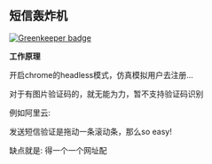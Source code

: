 ## 短信轰炸机

[![Greenkeeper badge](https://badges.greenkeeper.io/axetroy/sms-boom.svg)](https://greenkeeper.io/)

**工作原理**

开启chrome的headless模式，仿真模拟用户去注册...

对于有图片验证码的，就无能为力，暂不支持验证码识别

例如阿里云: 

发送短信验证是拖动一条滚动条，那么so easy!

缺点就是: 得一个一个网址配